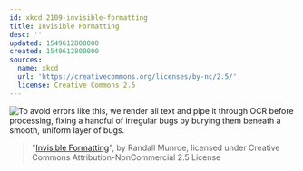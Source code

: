 ```yaml
---
id: xkcd.2109-invisible-formatting
title: Invisible Formatting
desc: ''
updated: 1549612800000
created: 1549612800000
sources:
  name: xkcd
  url: 'https://creativecommons.org/licenses/by-nc/2.5/'
  license: Creative Commons 2.5
---
```

![To avoid errors like this, we render all text and pipe it through OCR before processing, fixing a handful of irregular bugs by burying them beneath a smooth, uniform layer of bugs.](https://imgs.xkcd.com/comics/invisible_formatting.png)
> "[Invisible Formatting](https://xkcd.com/2109/)", by Randall Munroe, licensed under Creative Commons Attribution-NonCommercial 2.5 License
